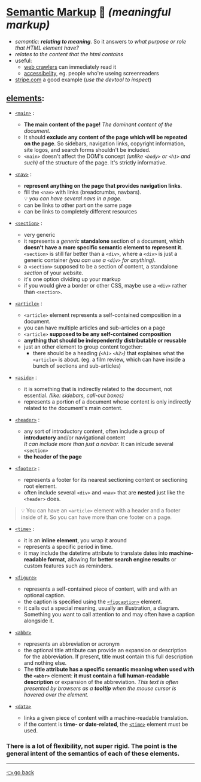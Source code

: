# [Semantic Markup](https://developer.mozilla.org/en-US/docs/Glossary/Semantics#semantics_in_html) 🚀 *(meaningful markup)*
- *semantic: **relating to meaning***. So it answers to *what purpose or role that HTML element have?*  
- *relates to the content that the html contains*
- useful: 
  - [web crawlers](https://en.wikipedia.org/wiki/Web_crawler) can immediately read it
  - [accessibelity](https://www.w3.org/WAI/fundamentals/accessibility-intro/), eg. people who're useing screenreaders
- [stripe.com](https://stripe.com/) a good example (*use the devtool to inspect*) 

## <u>elements</u>:

- [`<main>`](https://developer.mozilla.org/en-US/docs/Web/HTML/Element/main) : 
  - **The main content of the page!** *The dominant content of the document.*  
  - It should **exclude any content of the page which will be repeated on the page**. So sidebars, navigation links, copyright information, site logos, and search forms shouldn't be included.
  - `<main>` doesn't affect the DOM's concept *(unlike `<body>` or `<h1>` and such)* of the structure of the page. It's strictly informative.

- [`<nav>`](https://developer.mozilla.org/en-US/docs/Web/HTML/Element/nav) : 
  - **represent anything on the page that provides navigation links**. 
  - fill the `<nav>` with links (breadcrumbs, navbars).  
   💡 *you can have several navs in a page.*
  - can be links to other part on the same page
  - can be links to completely different resources

- [`<section>`](https://developer.mozilla.org/en-US/docs/Web/HTML/Element/section) :  
  -  very generic
  -  it represents a *generic* **standalone** section of a document, which **doesn't have a more specific semantic element to represent it**.  
  `<section>` is still far better than a `<div>`, where a `<div>` is just a generic container *(you can  use a `<div>` for anything)*. 
  - a `<section>` supposed to be a section of content, a standalone *section* of your website.
  - it's one option dividing up your markup
  - if you would give a border or other CSS, maybe use a `<div>` rather than `<section>`.
- [`<article>`](https://developer.mozilla.org/en-US/docs/Web/HTML/Element/article) :
  - `<article>` element represents a self-contained composition in a document.
  - you can have multiple articles and sub-articles on a page
  - `<article>` **supposed to be any self-contained composition**
  - **anything that should be independently distributable or reusable**
  - just an other element to group content together:
    - there should be a heading *(`<h1>` `<h2>`)* that explaines what the `<article>` is about. (eg. a film review, which can have inside a bunch of sections and sub-articles)

- [`<aside>`](https://developer.mozilla.org/en-US/docs/Web/HTML/Element/aside) :
  - it is something that is indirectly related to the document, not essential. *(like: sidebars, call-out boxes)*
  - represents a portion of a document whose content is only indirectly related to the document's main content.

- [`<header>`](https://developer.mozilla.org/en-US/docs/Web/HTML/Element/header) : 
  - any sort of  introductory content, often include a group of **introductory** and/or navigational content  
  *It can include more than just a navbar.* It can inlcude several `<section>`
  - **the header of the page**
- [`<footer>`](https://developer.mozilla.org/en-US/docs/Web/HTML/Element/footer) :
  -  represents a footer for its nearest sectioning content or sectioning root element.
  - often include several `<div>` and `<nav>` that are **nested** just like the `<header>` does.

> 💡 You can have an `<article>` element with a header and a footer inside of it. So you can have more than one footer on a  page.
- [`<time>`](https://developer.mozilla.org/en-US/docs/Web/HTML/Element/time) : 
  - it is an **inline element**, you wrap it around
  - represents a specific period in time.
  - it may include the datetime attribute to translate dates into **machine-readable format**, allowing for **better search engine results** or custom features such as reminders.

- [`<figure>`](https://developer.mozilla.org/en-US/docs/Web/HTML/Element/figure)
  - represents a self-contained piece of content, with and with an optional caption. 
  - the caption is specified using the [`<figcaption>`](https://developer.mozilla.org/en-US/docs/Web/HTML/Element/figcaption) element. 
  - it calls out a special meaning, usually an illustration, a diagram. Something you want to call attention to and may often have a caption alongside it.

- [`<abbr>`](https://developer.mozilla.org/en-US/docs/Web/HTML/Element/abbr)
  - represents an abbreviation or acronym
  - the optional title attribute can provide an expansion or description for the abbreviation. If present, title must contain this full description and nothing else.
  - The **title attribute has a specific semantic meaning when used with the `<abbr>`** element: **it must contain a full human-readable description** or expansion of the abbreviation. *This text is often presented by browsers as a **tooltip** when the mouse cursor is hovered over the element.*

- [`<data>`](https://developer.mozilla.org/en-US/docs/Web/HTML/Element/data)
  - links a given piece of content with a machine-readable translation.
  - if the content is **time- or date-related**, the [`<time>`](https://developer.mozilla.org/en-US/docs/Web/HTML/Element/time) element must be used.

### There is a lot of flexibility, not super rigid. The point is the general intent of the semantics of each of these elements. 

---

[👈 go back](https://github.com/Klosmi/html-basics#html-and-css--basics)
